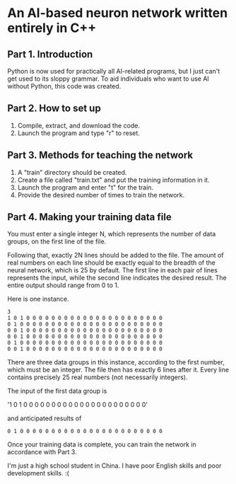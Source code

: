 # An AI-based neuron network written entirely in C++ 

## Part 1. Introduction 

Python is now used for practically all AI-related programs, but I just can't get used to its sloppy grammar. To aid individuals who want to use AI without Python, this code was created. 



## Part 2. How to set up 

1. Compile, extract, and download the code. 
2. Launch the program and type "r" to reset. 



## Part 3. Methods for teaching the network 

1. A "train" directory should be created. 
2. Create a file called "train.txt" and put the training information in it. 
3. Launch the program and enter "t" for the train. 
4. Provide the desired number of times to train the network. 



## Part 4. Making your training data file 

You must enter a single integer N, which represents the number of data groups, on the first line of the file. 

Following that, exactly 2N lines should be added to the file. The amount of real numbers on each line should be exactly equal to the breadth of the neural network, which is 25 by default. The first line in each pair of lines represents the input, while the second line indicates the desired result. The entire output should range from 0 to 1. 

Here is one instance. 

```
3 
1 0 1 0 0 0 0 0 0 0 0 0 0 0 0 0 0 0 0 0 0 0 0 0 0 
0 1 0 0 0 0 0 0 0 0 0 0 0 0 0 0 0 0 0 0 0 0 0 0 0 
0 0 1 0 0 0 0 0 0 0 0 0 0 0 0 0 0 0 0 0 0 0 0 0 0 
0 0 1 0 0 0 0 0 0 0 0 0 0 0 0 0 0 0 0 0 0 0 0 0 0 
0 1 0 0 0 0 0 0 0 0 0 0 0 0 0 0 0 0 0 0 0 0 0 0 0 
0 0 1 0 0 0 0 0 0 0 0 0 0 0 0 0 0 0 0 0 0 0 0 0 0 
```

There are three data groups in this instance, according to the first number, which must be an integer. The file then has exactly 6 lines after it. Every line contains precisely 25 real numbers (not necessarily integers). 

The input of the first data group is 

'1 0 1 0 0 0 0 0 0 0 0 0 0 0 0 0 0 0 0 0 0 0 0 0 0' 

and anticipated results of 

`0 1 0 0 0 0 0 0 0 0 0 0 0 0 0 0 0 0 0 0 0 0 0 0 0` 

Once your training data is complete, you can train the network in accordance with Part 3. 

I'm just a high school student in China. I have poor English skills and poor development skills. :(

